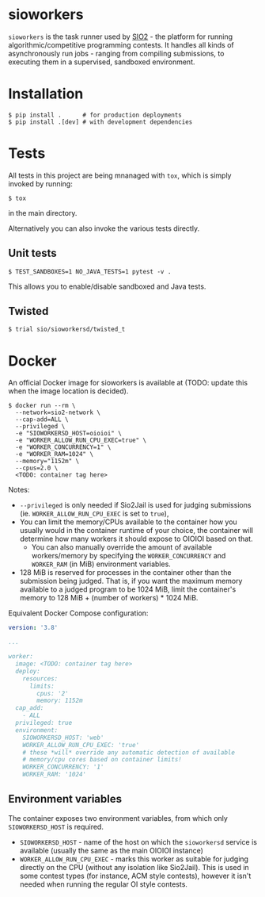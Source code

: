 # sioworkers

`sioworkers` is the task runner used by [SIO2](https://github.com/sio2project/oioioi) - the platform for running algorithmic/competitive programming contests. It handles all kinds of asynchronously run jobs - ranging from compiling submissions, to executing them in a supervised, sandboxed environment.

# Installation

```
$ pip install .      # for production deployments
$ pip install .[dev] # with development dependencies
```

# Tests

All tests in this project are being mnanaged with `tox`, which is simply invoked by running:

```console
$ tox
```

in the main directory.

Alternatively you can also invoke the various tests directly.

## Unit tests

```console
$ TEST_SANDBOXES=1 NO_JAVA_TESTS=1 pytest -v .
```
This allows you to enable/disable sandboxed and Java tests.

## Twisted
```console
$ trial sio/sioworkersd/twisted_t
```

# Docker

An official Docker image for sioworkers is available at (TODO: update this when the image location is decided).

```console
$ docker run --rm \
  --network=sio2-network \
  --cap-add=ALL \
  --privileged \
  -e "SIOWORKERSD_HOST=oioioi" \
  -e "WORKER_ALLOW_RUN_CPU_EXEC=true" \
  -e "WORKER_CONCURRENCY=1" \
  -e "WORKER_RAM=1024" \
  --memory="1152m" \
  --cpus=2.0 \
  <TODO: container tag here>
```

Notes:
* `--privileged` is only needed if Sio2Jail is used for judging submissions (ie. `WORKER_ALLOW_RUN_CPU_EXEC` is set to `true`),
* You can limit the memory/CPUs available to the container how you usually would in the container runtime of your choice,
  the container will determine how many workers it should expose to OIOIOI based on that.
  * You can also manually override the amount of available workers/memory by specifying the `WORKER_CONCURRENCY` and `WORKER_RAM` (in MiB) environment variables.
* 128 MiB is reserved for processes in the container other than the submission being judged. That is, if you want
  the maximum memory available to a judged program to be 1024 MiB, limit the container's memory to
  128 MiB + (number of workers) * 1024 MiB.

Equivalent Docker Compose configuration:

```yaml
version: '3.8'

...

worker:
  image: <TODO: container tag here>
  deploy:
    resources:
      limits:
        cpus: '2'
        memory: 1152m
  cap_add:
    - ALL
  privileged: true
  environment:
    SIOWORKERSD_HOST: 'web'
    WORKER_ALLOW_RUN_CPU_EXEC: 'true'
    # these *will* override any automatic detection of available
    # memory/cpu cores based on container limits!
    WORKER_CONCURRENCY: '1'
    WORKER_RAM: '1024'
```

## Environment variables

The container exposes two environment variables, from which only `SIOWORKERSD_HOST` is required.

* `SIOWORKERSD_HOST` - name of the host on which the `sioworkersd` service is available (usually the same as the main OIOIOI instance)
* `WORKER_ALLOW_RUN_CPU_EXEC` - marks this worker as suitable for judging directly on the CPU (without any isolation like Sio2Jail).
  This is used in some contest types (for instance, ACM style contests), however it isn't needed when running the regular OI style
  contests.
